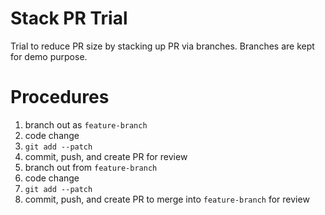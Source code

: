 # Stack PR Trial
Trial to reduce PR size by stacking up PR via branches.
Branches are kept for demo purpose.

# Procedures
1. branch out as `feature-branch`
1. code change
1. `git add --patch`
1. commit, push, and create PR for review
1. branch out from `feature-branch`
1. code change
1. `git add --patch`
1. commit, push, and create PR to merge into `feature-branch` for review

